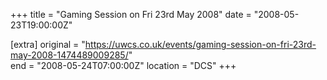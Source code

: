 +++
title = "Gaming Session on Fri 23rd May 2008"
date = "2008-05-23T19:00:00Z"

[extra]
original = "https://uwcs.co.uk/events/gaming-session-on-fri-23rd-may-2008-1474489009285/"    
end = "2008-05-24T07:00:00Z"
location = "DCS"
+++



